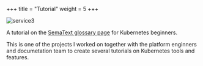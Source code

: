+++
title = "Tutorial"
weight = 5
+++

![service3](/images/devops.jpg)

A tutorial on the [SemaText glossary page](https://sematext.com/glossary/kubernetes-quality-of-service-classes/) for Kubernetes beginners. 

This is one of the projects I worked on together with the platform enginners and documetation team to create several tutorials on Kubernetes tools and features.
